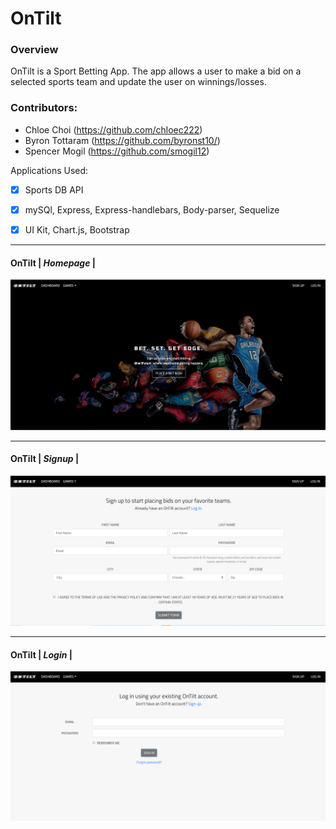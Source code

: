 # OnTilt
### Overview
OnTilt is a Sport Betting App. The app allows a user to make a bid on a selected sports team and update the user on winnings/losses. 

### Contributors:

- Chloe Choi (https://github.com/chloec222)
- Byron Tottaram (https://github.com/byronst10/)
- Spencer Mogil (https://github.com/smogil12)

Applications Used:
- [x] Sports DB API
- [x] mySQl, Express, Express-handlebars, Body-parser, Sequelize

- [x] UI Kit, Chart.js, Bootstrap


--------------------------------------------------------------------------------------------------------------------------------------

#### OnTilt | *Homepage* |
![Image of home](/app/public/css/onTilt_home.png)

--------------------------------------------------------------------------------------------------------------------------------------

#### OnTilt | *Signup* |
![Image of signup](/app/public/css/OnTilt_signup.png)

--------------------------------------------------------------------------------------------------------------------------------------

#### OnTilt | *Login* |
![Image of login](/app/public/css/OnTilt_login.png)

